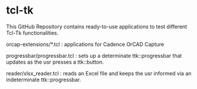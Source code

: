 # tcl-tk
This GitHub Repository contains ready-to-use applications to test different Tcl-Tk functionalities.

orcap-extensions/*.tcl : applications for Cadence OrCAD Capture

progressbar/progressbar.tcl : sets up a determinate ttk::progressbar that updates as the usr presses a ttk::button. 

reader/xlsx_reader.tcl : reads an Excel file and keeps the usr informed via an indeterminate ttk::progressbar.
